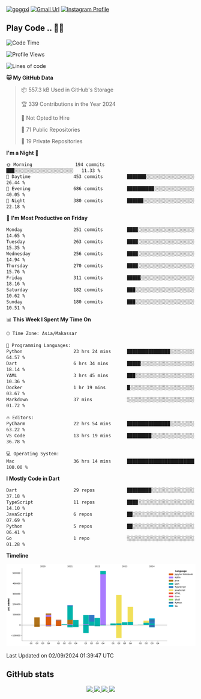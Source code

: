 [![goggxi](https://img.shields.io/badge/Portofolio-Goggxi-orange)](https://goggxi.github.io)
[![Gmail Url](https://img.shields.io/twitter/url?label=Goggxi@gmail.com&logo=gmail&style=social&url=http%3A%2F%2Fmailto%3Acontact.Goggxi@gmail.com)](mailto:Goggxi@gmail.com) [![Instagram Profile](https://img.shields.io/twitter/url?label=moh_rifkan&logo=instagram&style=social&url=https://www.instagram.com/moh_rifkan/)](https://www.instagram.com/moh_rifkan/)

## Play Code .. 💬🚀

<!-- [![Moh Rifkan GitHub stats](https://github-readme-stats.vercel.app/api?username=goggxi&count_private=true&show_icons=true&theme=dracula&custom_title=Goggxi%20Statistic%20🚀)](https://github.com/goggxi/goggxi)

[![Top Langs](https://github-readme-stats.vercel.app/api/top-langs/?username=goggxi&langs_count=8&layout=compact&show_icons=true&theme=dracula)](https://github.com/goggxi/goggxi) -->

<!--START_SECTION:waka-->
![Code Time](http://img.shields.io/badge/Code%20Time-3%2C254%20hrs%2018%20mins-blue)

![Profile Views](http://img.shields.io/badge/Profile%20Views-3-blue)

![Lines of code](https://img.shields.io/badge/From%20Hello%20World%20I%27ve%20Written-1.9%20million%20lines%20of%20code-blue)

**🐱 My GitHub Data** 

> 📦 557.3 kB Used in GitHub's Storage 
 > 
> 🏆 339 Contributions in the Year 2024
 > 
> 🚫 Not Opted to Hire
 > 
> 📜 71 Public Repositories 
 > 
> 🔑 19 Private Repositories 
 > 
**I'm a Night 🦉** 

```text
🌞 Morning                194 commits         ███░░░░░░░░░░░░░░░░░░░░░░   11.33 % 
🌆 Daytime                453 commits         ███████░░░░░░░░░░░░░░░░░░   26.44 % 
🌃 Evening                686 commits         ██████████░░░░░░░░░░░░░░░   40.05 % 
🌙 Night                  380 commits         ██████░░░░░░░░░░░░░░░░░░░   22.18 % 
```
📅 **I'm Most Productive on Friday** 

```text
Monday                   251 commits         ████░░░░░░░░░░░░░░░░░░░░░   14.65 % 
Tuesday                  263 commits         ████░░░░░░░░░░░░░░░░░░░░░   15.35 % 
Wednesday                256 commits         ████░░░░░░░░░░░░░░░░░░░░░   14.94 % 
Thursday                 270 commits         ████░░░░░░░░░░░░░░░░░░░░░   15.76 % 
Friday                   311 commits         █████░░░░░░░░░░░░░░░░░░░░   18.16 % 
Saturday                 182 commits         ███░░░░░░░░░░░░░░░░░░░░░░   10.62 % 
Sunday                   180 commits         ███░░░░░░░░░░░░░░░░░░░░░░   10.51 % 
```


📊 **This Week I Spent My Time On** 

```text
🕑︎ Time Zone: Asia/Makassar

💬 Programming Languages: 
Python                   23 hrs 24 mins      ████████████████░░░░░░░░░   64.57 % 
Dart                     6 hrs 34 mins       █████░░░░░░░░░░░░░░░░░░░░   18.14 % 
YAML                     3 hrs 45 mins       ███░░░░░░░░░░░░░░░░░░░░░░   10.36 % 
Docker                   1 hr 19 mins        █░░░░░░░░░░░░░░░░░░░░░░░░   03.67 % 
Markdown                 37 mins             ░░░░░░░░░░░░░░░░░░░░░░░░░   01.72 % 

🔥 Editors: 
PyCharm                  22 hrs 54 mins      ████████████████░░░░░░░░░   63.22 % 
VS Code                  13 hrs 19 mins      █████████░░░░░░░░░░░░░░░░   36.78 % 

💻 Operating System: 
Mac                      36 hrs 14 mins      █████████████████████████   100.00 % 
```

**I Mostly Code in Dart** 

```text
Dart                     29 repos            █████████░░░░░░░░░░░░░░░░   37.18 % 
TypeScript               11 repos            ████░░░░░░░░░░░░░░░░░░░░░   14.10 % 
JavaScript               6 repos             ██░░░░░░░░░░░░░░░░░░░░░░░   07.69 % 
Python                   5 repos             ██░░░░░░░░░░░░░░░░░░░░░░░   06.41 % 
Go                       1 repo              ░░░░░░░░░░░░░░░░░░░░░░░░░   01.28 % 
```



**Timeline**

![Lines of Code chart](https://raw.githubusercontent.com/Goggxi/Goggxi/main/assets/bar_graph.png)


 Last Updated on 02/09/2024 01:39:47 UTC
<!--END_SECTION:waka-->

## GitHub stats

<p align="center">
  <a href="https://github.com/goggxi">
    <img src="http://github-profile-summary-cards.vercel.app/api/cards/profile-details?username=goggxi&theme=transparent" />
  </a>
  <a href="https://github.com/goggxi">
    <img src="https://github-readme-streak-stats.herokuapp.com/?user=goggxi&hide_border=true&card_width=338&theme=transparent" />
  </a>
  <a href="https://github.com/goggxi">
    <img src="http://github-profile-summary-cards.vercel.app/api/cards/stats?username=goggxi&theme=transparent" />
  </a>
  <a href="https://github.com/goggxi">
    <img src="https://github-readme-stats.vercel.app/api/top-langs/?username=goggxi&langs_count=10&exclude_repo=&hide=c,makefile,html,css,sass,nix,nunjucks,tsql,dockerfile,shell&card_width=699&hide_border=true&theme=transparent" />
  </a>
  <!-- <br/>
  <a href="https://github.com/goggxi">
    <img src="https://komarev.com/ghpvc/?username=goggxi&color=blue&style=flat" />
  </a> -->
</p>
